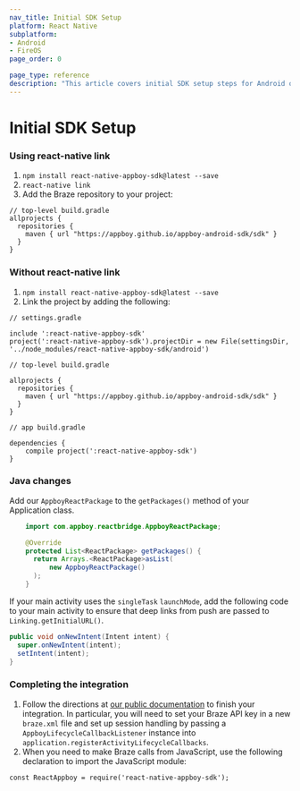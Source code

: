 ```yaml
---
nav_title: Initial SDK Setup
platform: React Native
subplatform: 
- Android
- FireOS
page_order: 0

page_type: reference
description: "This article covers initial SDK setup steps for Android or FireOS apps using React Native."
---
```

# Initial SDK Setup

### Using react-native link

1. `npm install react-native-appboy-sdk@latest --save`
2. `react-native link`
3. Add the Braze repository to your project:

```
// top-level build.gradle
allprojects {
  repositories {
    maven { url "https://appboy.github.io/appboy-android-sdk/sdk" }
  }
}
```

### Without react-native link

1. `npm install react-native-appboy-sdk@latest --save`
2. Link the project by adding the following:

```
// settings.gradle

include ':react-native-appboy-sdk'
project(':react-native-appboy-sdk').projectDir = new File(settingsDir, '../node_modules/react-native-appboy-sdk/android')
```

```
// top-level build.gradle

allprojects {
  repositories {
    maven { url "https://appboy.github.io/appboy-android-sdk/sdk" }
  }
}
```

```
// app build.gradle

dependencies {
    compile project(':react-native-appboy-sdk')
}
```

### Java changes

Add our `AppboyReactPackage` to the `getPackages()` method of your Application class.

```java
    import com.appboy.reactbridge.AppboyReactPackage;

    @Override
    protected List<ReactPackage> getPackages() {
      return Arrays.<ReactPackage>asList(
          new AppboyReactPackage()
      );
    }
```

If your main activity uses the `singleTask` `launchMode`, add the following code to your main activity to ensure that deep links from push are passed to `Linking.getInitialURL()`.

```java
public void onNewIntent(Intent intent) {
  super.onNewIntent(intent);
  setIntent(intent);
}
```

### Completing the integration

1.  Follow the directions at [our public documentation]({{site.baseurl}}/developer_guide/platform_integration_guides/android/initial_sdk_setup/android_sdk_integration/) to finish your integration. In particular, you will need to set your Braze API key in a new `braze.xml` file and set up session handling by passing a `AppboyLifecycleCallbackListener` instance into `application.registerActivityLifecycleCallbacks`.
2.  When you need to make Braze calls from JavaScript, use the following declaration to import the JavaScript module:

```
const ReactAppboy = require('react-native-appboy-sdk');
```
